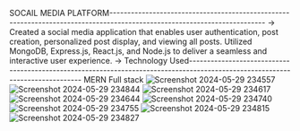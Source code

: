 SOCAIL MEDIA PLATFORM-------------------------------------------------------------------------------------------------------------------------
-> Created a social media application that enables user authentication, post creation, personalized post display, and viewing all
  posts. Utilized MongoDB, Express.js, React.js, and Node.js to deliver a seamless and interactive user experience.
-> Technology Used------------------------------------------------------------------------------------------------------------------------------
  MERN Full stack
![Screenshot 2024-05-29 234557](https://github.com/KaranPrajapati20/Socail-Medai/assets/123754898/09c07974-cbe8-4b4c-adf7-cb606547c834)
![Screenshot 2024-05-29 234844](https://github.com/KaranPrajapati20/Socail-Medai/assets/123754898/76faba83-e175-43e8-bb33-14a53da73fcf)
![Screenshot 2024-05-29 234617](https://github.com/KaranPrajapati20/Socail-Medai/assets/123754898/0d5f277e-efed-4c85-ad99-57fc47209f50)
![Screenshot 2024-05-29 234644](https://github.com/KaranPrajapati20/Socail-Medai/assets/123754898/f7a0aeb7-8619-4ddb-bd65-3f432c5a809a)
![Screenshot 2024-05-29 234740](https://github.com/KaranPrajapati20/Socail-Medai/assets/123754898/1ebc1dec-8ec7-4d3b-b4be-fa6a7d84c1ed)
![Screenshot 2024-05-29 234755](https://github.com/KaranPrajapati20/Socail-Medai/assets/123754898/3f4c4a9c-1fc0-4c5e-a99f-6e27c3d5d314)
![Screenshot 2024-05-29 234815](https://github.com/KaranPrajapati20/Socail-Medai/assets/123754898/a1f09b0a-d6e6-4504-92a6-62357f72baf2)
![Screenshot 2024-05-29 234827](https://github.com/KaranPrajapati20/Socail-Medai/assets/123754898/c675832a-7787-4405-98ba-c8e7716d07c4)

